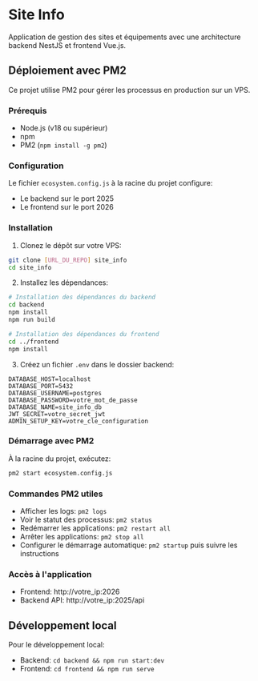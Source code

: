 # Site Info

Application de gestion des sites et équipements avec une architecture backend NestJS et frontend Vue.js.

## Déploiement avec PM2

Ce projet utilise PM2 pour gérer les processus en production sur un VPS.

### Prérequis

- Node.js (v18 ou supérieur)
- npm
- PM2 (`npm install -g pm2`)

### Configuration

Le fichier `ecosystem.config.js` à la racine du projet configure:
- Le backend sur le port 2025
- Le frontend sur le port 2026

### Installation

1. Clonez le dépôt sur votre VPS:
```bash
git clone [URL_DU_REPO] site_info
cd site_info
```

2. Installez les dépendances:
```bash
# Installation des dépendances du backend
cd backend
npm install
npm run build

# Installation des dépendances du frontend
cd ../frontend
npm install
```

3. Créez un fichier `.env` dans le dossier backend:
```
DATABASE_HOST=localhost
DATABASE_PORT=5432
DATABASE_USERNAME=postgres
DATABASE_PASSWORD=votre_mot_de_passe
DATABASE_NAME=site_info_db
JWT_SECRET=votre_secret_jwt
ADMIN_SETUP_KEY=votre_cle_configuration
```

### Démarrage avec PM2

À la racine du projet, exécutez:
```bash
pm2 start ecosystem.config.js
```

### Commandes PM2 utiles

- Afficher les logs: `pm2 logs`
- Voir le statut des processus: `pm2 status`
- Redémarrer les applications: `pm2 restart all`
- Arrêter les applications: `pm2 stop all`
- Configurer le démarrage automatique: `pm2 startup` puis suivre les instructions

### Accès à l'application

- Frontend: http://votre_ip:2026
- Backend API: http://votre_ip:2025/api

## Développement local

Pour le développement local:

- Backend: `cd backend && npm run start:dev`
- Frontend: `cd frontend && npm run serve` 